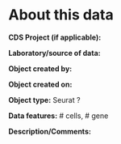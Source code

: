 # About this data



**CDS Project (if applicable):** 

**Laboratory/source of data:** 

**Object created by:** 

**Object created on:** 

**Object type:** Seurat ?

**Data features:** # cells, # gene

**Description/Comments:** 

